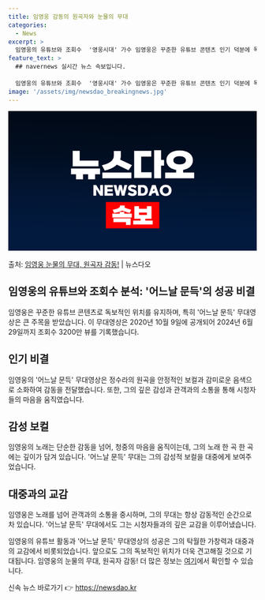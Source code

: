 ```yaml
---
title: 임영웅 감동의 원곡자와 눈물의 무대
categories:
  - News
excerpt: >
  임영웅의 유튜브와 조회수  '영웅시대' 가수 임영웅은 꾸준한 유튜브 콘텐츠 인기 덕분에 독보적인 위치를 계속…
feature_text: >
  ## navernews 실시간 뉴스 속보입니다.

  임영웅의 유튜브와 조회수  '영웅시대' 가수 임영웅은 꾸준한 유튜브 콘텐츠 인기 덕분에 독보적인 위치를 계속…
image: '/assets/img/newsdao_breakingnews.jpg'
---
```


![뉴스다오 속보](/assets/img/newsdao_breakingnews.jpg)

<p>출처: <a href="https://newsdao.kr/4522" rel="dofollow">임영웅 눈물의 무대, 원곡자 감동!</a> | 뉴스다오</p>

<h2>임영웅의 유튜브와 조회수 분석: '어느날 문득'의 성공 비결</h2>

임영웅은 꾸준한 유튜브 콘텐츠로 독보적인 위치를 유지하며, 특히 '어느날 문득' 무대영상은 큰 주목을 받았습니다. 이 무대영상은 2020년 10월 9일에 공개되어 2024년 6월 29일까지 조회수 3200만 뷰를 기록했습니다.

<h2 data-ke-size="size26">인기 비결</h2>
임영웅의 '어느날 문득' 무대영상은 정수라의 원곡을 안정적인 보컬과 감미로운 음색으로 소화하여 감동을 전달했습니다. 또한, 그의 깊은 감성과 관객과의 소통을 통해 시청자들의 마음을 움직였습니다.

<h2 data-ke-size="size26">감성 보컬</h2>
임영웅의 노래는 단순한 감동을 넘어, 청중의 마음을 움직이는데, 그의 노래 한 곡 한 곡에는 깊이가 담겨 있습니다. '어느날 문득' 무대는 그의 감성적 보컬을 대중에게 보여주었습니다.

<h2 data-ke-size="size26">대중과의 교감</h2>
임영웅은 노래를 넘어 관객과의 소통을 중시하며, 그의 무대는 항상 감동적인 순간으로 차 있습니다. '어느날 문득' 무대에서도 그는 시청자들과의 깊은 교감을 이루어냈습니다.

임영웅의 유튜브 활동과 '어느날 문득' 무대영상의 성공은 그의 탁월한 가창력과 대중과의 교감에서 비롯되었습니다. 앞으로도 그의 독보적인 위치가 더욱 견고해질 것으로 기대됩니다. 임영웅의 눈물의 무대, 원곡자 감동! 더 많은 정보는 <a href="https://newsdao.kr/4522">여기</a>에서 확인할 수 있습니다. 

신속 뉴스 바로가기 👉 <a href="https://newsdao.kr" rel="dofollow">https://newsdao.kr</a>


